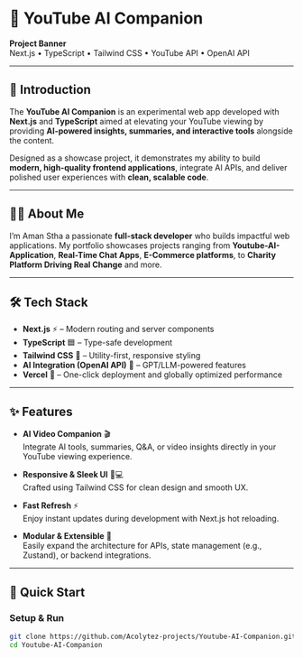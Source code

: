 # 🎥 YouTube AI Companion

**Project Banner**  
Next.js • TypeScript • Tailwind CSS • YouTube API • OpenAI API

---

## 🌟 Introduction  

The **YouTube AI Companion** is an experimental web app developed with **Next.js** and **TypeScript** aimed at elevating your YouTube viewing by providing **AI-powered insights, summaries, and interactive tools** alongside the content.

Designed as a showcase project, it demonstrates my ability to build **modern, high-quality frontend applications**, integrate AI APIs, and deliver polished user experiences with **clean, scalable code**.

---

## 👨‍💻 About Me  

I’m Aman Stha a passionate **full-stack developer** who builds impactful web applications. My portfolio showcases projects ranging from **Youtube-AI-Application**, **Real-Time Chat Apps**, **E-Commerce platforms**, to **Charity Platform Driving Real Change** and more.

---

## 🛠 Tech Stack  

- **Next.js** ⚡ – Modern routing and server components  
- **TypeScript** 🟦 – Type-safe development  
- **Tailwind CSS** 🎨 – Utility-first, responsive styling  
- **AI Integration (OpenAI API)** 🤖 – GPT/LLM-powered features  
- **Vercel** 🚀 – One-click deployment and globally optimized performance

---

## ✨ Features  

- **AI Video Companion** 🎬  
  Integrate AI tools, summaries, Q&A, or video insights directly in your YouTube viewing experience.

- **Responsive & Sleek UI** 📱💻  
  Crafted using Tailwind CSS for clean design and smooth UX.

- **Fast Refresh** ⚡  
  Enjoy instant updates during development with Next.js hot reloading.

- **Modular & Extensible** 🔧  
  Easily expand the architecture for APIs, state management (e.g., Zustand), or backend integrations.

---

## 🚀 Quick Start  

### Setup & Run  
```bash
git clone https://github.com/Acolytez-projects/Youtube-AI-Companion.git
cd Youtube-AI-Companion
